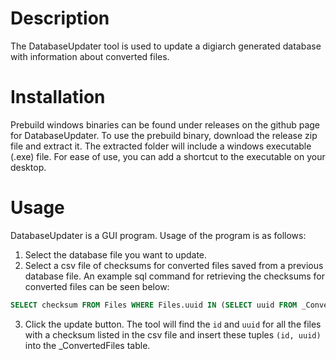 # Description
The DatabaseUpdater tool is used to update a digiarch generated database with information about converted files.

# Installation
Prebuild windows binaries can be found under releases on the github page for DatabaseUpdater. To use the prebuild binary, download the release zip file and extract it. The extracted folder will include a windows executable (.exe) file. For ease of use, you can add a shortcut to the executable on your desktop.

# Usage
DatabaseUpdater is a GUI program. Usage of the program is as follows:
1. Select the database file you want to update.
2. Select a csv file of checksums for converted files saved from a previous database file. 
An example sql command for retrieving the checksums for converted files can be seen below:
```sql
SELECT checksum FROM Files WHERE Files.uuid IN (SELECT uuid FROM _ConvertedFiles);
```
3. Click the update button. The tool will find the `id` and `uuid` for all the files with a checksum listed in the csv file and insert these tuples `(id, uuid)` into the _ConvertedFiles table.
